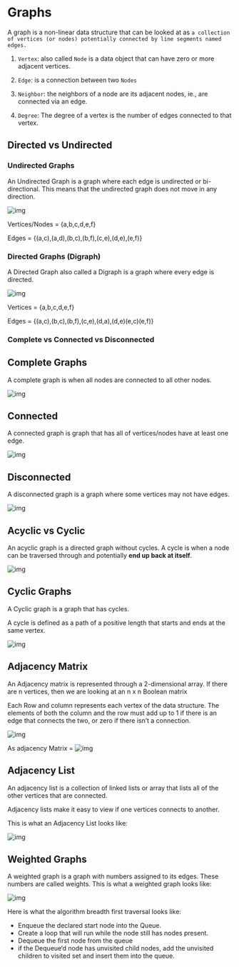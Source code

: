 # Graphs

A graph is a non-linear data structure that can be looked at as ```a collection of vertices (or nodes) potentially connected by line segments named edges.```

1. ```Vertex```: also called ```Node``` is a data object that can have zero or more adjacent vertices.

2. ```Edge```: is a connection between two ```Nodes```

3. ```Neighbor```: the neighbors of a node are its adjacent nodes, ie., are connected via an edge.

4. ```Degree```: The degree of a vertex is the number of edges connected to that vertex.

## Directed vs Undirected

### Undirected Graphs

An Undirected Graph is a graph where each edge is undirected or bi-directional. This means that the undirected graph does not move in any direction.

![img](https://codefellows.github.io/common_curriculum/data_structures_and_algorithms/Code_401/class-35/resources/assets/UndirectedGraph.PNG)

Vertices/Nodes = {a,b,c,d,e,f}

Edges = {(a,c),(a,d),(b,c),(b,f),(c,e),(d,e),(e,f)}

### Directed Graphs (Digraph)

A Directed Graph also called a Digraph is a graph where every edge is directed.

![img](https://codefellows.github.io/common_curriculum/data_structures_and_algorithms/Code_401/class-35/resources/assets/DirectedGraph.PNG)

Vertices = {a,b,c,d,e,f}

Edges = {(a,c),(b,c),(b,f),(c,e),(d,a),(d,e)(e,c)(e,f)}

### Complete vs Connected vs Disconnected

## **Complete Graphs**

A complete graph is when all nodes are connected to all other nodes.

![img](https://codefellows.github.io/common_curriculum/data_structures_and_algorithms/Code_401/class-35/resources/assets/CompleteGraph.PNG)

## **Connected**

A connected graph is graph that has all of vertices/nodes have at least one edge.

![img](https://codefellows.github.io/common_curriculum/data_structures_and_algorithms/Code_401/class-35/resources/assets/ConnectedGraph.PNG)

## **Disconnected**

A disconnected graph is a graph where some vertices may not have edges.

![img](https://codefellows.github.io/common_curriculum/data_structures_and_algorithms/Code_401/class-35/resources/assets/DisconnectedGraph.PNG)

## Acyclic vs Cyclic

An acyclic graph is a directed graph without cycles.
A cycle is when a node can be traversed through and potentially **end up back at itself**.

![img](https://codefellows.github.io/common_curriculum/data_structures_and_algorithms/Code_401/class-35/resources/assets/threeAcyclic.png)

## Cyclic Graphs

A Cyclic graph is a graph that has cycles.

A cycle is defined as a path of a positive length that starts and ends at the same vertex.

![img](https://codefellows.github.io/common_curriculum/data_structures_and_algorithms/Code_401/class-35/resources/assets/cyclic.PNG)

## **Adjacency Matrix**

An Adjacency matrix is represented through a 2-dimensional array. If there are n vertices, then we are looking at an n x n Boolean matrix

Each Row and column represents each vertex of the data structure. The elements of both the column and the row must add up to 1 if there is an edge that connects the two, or zero if there isn’t a connection.

![img](https://codefellows.github.io/common_curriculum/data_structures_and_algorithms/Code_401/class-35/resources/assets/UndirectedGraph.PNG)

As adjacency Matrix = 
![img](https://codefellows.github.io/common_curriculum/data_structures_and_algorithms/Code_401/class-35/resources/assets/AdjMatrix.PNG)

## **Adjacency List**

An adjacency list is a collection of linked lists or array that lists all of the other vertices that are connected.

Adjacency lists make it easy to view if one vertices connects to another.

This is what an Adjacency List looks like:

![img](https://codefellows.github.io/common_curriculum/data_structures_and_algorithms/Code_401/class-35/resources/assets/AdjList.PNG)


## Weighted Graphs

A weighted graph is a graph with numbers assigned to its edges. These numbers are called weights. This is what a weighted graph looks like:

![img](https://codefellows.github.io/common_curriculum/data_structures_and_algorithms/Code_401/class-35/resources/assets/weightGraph.PNG)


Here is what the algorithm breadth first traversal looks like:

- Enqueue the declared start node into the Queue.
- Create a loop that will run while the node still has nodes present.
- Dequeue the first node from the queue
- if the Dequeue‘d node has unvisited child nodes, add the unvisited children to visited set and insert them into the queue.
